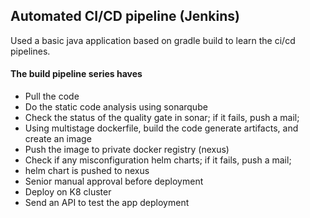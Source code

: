## Automated CI/CD pipeline (Jenkins)

Used a basic java application based on gradle build to learn the ci/cd pipelines.

#### The build pipeline series haves 
- Pull the code
- Do the static code analysis using sonarqube
- Check the status of the quality gate in sonar; if it fails, push a mail;
- Using multistage dockerfile, build the code generate artifacts, and create an image
- Push the image to private docker registry (nexus)
- Check if any misconfiguration helm charts; if it fails, push a mail;
- helm chart is pushed to nexus
- Senior manual approval before deployment 
- Deploy on K8 cluster 
- Send an API to test the app deployment  

